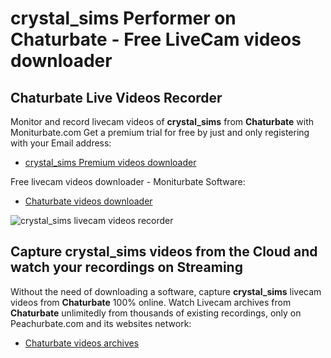 # crystal_sims Performer on Chaturbate - Free LiveCam videos downloader

## Chaturbate Live Videos Recorder

Monitor and record livecam videos of **crystal_sims** from **Chaturbate** with Moniturbate.com
Get a premium trial for free by just and only registering with your Email address:
* [crystal_sims Premium videos downloader](https://moniturbate.com/request-demo-licence-key.html)

Free livecam videos downloader - Moniturbate Software:
* [Chaturbate videos downloader](https://moniturbate.com/moniturbate-download-software.html)

![crystal_sims livecam videos recorder](https://peachurnet.com/templates/moniturbate-software.png)


## Capture crystal_sims videos from the Cloud and watch your recordings on Streaming

Without the need of downloading a software, capture **crystal_sims** livecam videos from **Chaturbate** 100% online.
Watch Livecam archives from **Chaturbate** unlimitedly from thousands of existing recordings, only on Peachurbate.com and its websites network:
* [Chaturbate videos archives](https://peachurnet.com/)